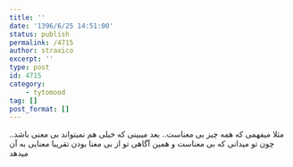 ```yaml
---
title: ''
date: '1396/6/25 14:51:00'
status: publish
permalink: /4715
author: straxico
excerpt: ''
type: post
id: 4715
category:
    - tytomood
tag: []
post_format: []
---
```

مثلا میفهمی که همه چیز بی معناست.. بعد میبینی که خیلی هم نمیتواند بی معنی باشد.. چون تو میدانی که بی معناست و همین آگاهی تو از بی معنا بودن تقریبا معنایی به آن میدهد